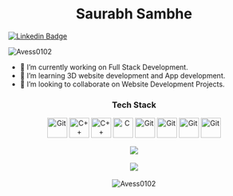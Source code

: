 <h1 align="center">Saurabh Sambhe</h1>

[![Linkedin Badge](https://img.shields.io/badge/Saurabh-Sambhe-blue?style=flat-square&logo=linkedin)](https://www.linkedin.com/in/saurabh-sambhe-4a0905143/)

<p align="left"> <img src="https://komarev.com/ghpvc/?username=Avess0102&label=Profile%20views&color=282684&style=flat&theme=merko" alt="Avess0102" /> </p>

- 🔭 I’m currently working on Full Stack Development.
- 🌱 I’m learning 3D website development and App development.
- 👯 I’m looking to collaborate on Website Development Projects.
  
<h3 align="center"> Tech Stack </h3>
<p align="center">
<img src="https://raw.githubusercontent.com/gilbarbara/logos/master/logos/ubuntu.svg" alt="Git" width="40" height="40"/>
<img src="https://raw.githubusercontent.com/gilbarbara/logos/master/logos/angular.svg" alt="C++" width="40" height="40"/>
<img src="https://raw.githubusercontent.com/gilbarbara/logos/master/logos/c-plusplus.svg" alt="C++" width="40" height="40"/> 
<img src="https://raw.githubusercontent.com/gilbarbara/logos/master/logos/c.svg" alt="C" width="40" height="40"/> 
<img src="https://raw.githubusercontent.com/gilbarbara/logos/master/logos/git-icon.svg" alt="Git" width="40" height="40"/>
<img src="https://raw.githubusercontent.com/gilbarbara/logos/master/logos/python.svg" alt="Git" width="40" height="40"/>
<img src="https://raw.githubusercontent.com/gilbarbara/logos/master/logos/react.svg" alt="Git" width="40" height="40"/>
<img src="https://raw.githubusercontent.com/gilbarbara/logos/master/logos/threejs.svg" alt="Git" width="40" height="40"/>
</p>


<p align="center">
  <img  src="https://github-readme-stats.vercel.app/api?username=Avess0102&show_icons=true&&theme=dark&&hide_border=false&&count_private=true&include_all_commits=true)](https://github.com/anuraghazra/github-readme-stats" />
  <br><br>
  <img  src="https://github-readme-streak-stats.herokuapp.com/?user=Avess0102&&hide_border=false&&theme=dark&&show_icons=true" />
  <br><br>
  <img src="https://github-readme-stats.vercel.app/api/top-langs?username=Avess0102&show_icons=true&locale=en&layout=compact&theme=dark" alt="Avess0102" />
</p>
